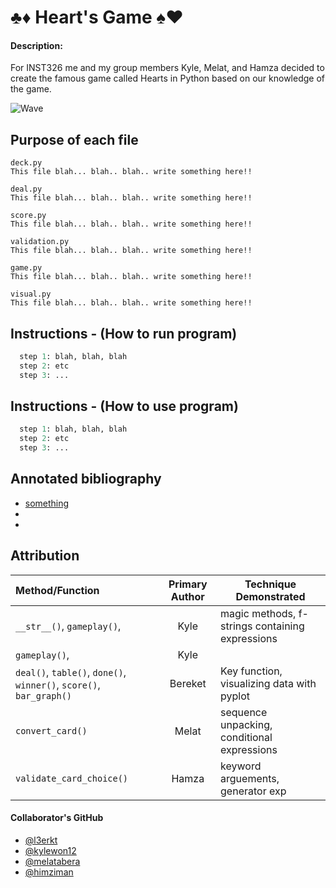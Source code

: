 # ♣️♦️ Heart's Game ♠️♥️

#### Description:
For INST326 me and my group members Kyle, Melat, and Hamza decided to create the famous game called Hearts in Python based on our knowledge of the game.

![Wave](https://media.giphy.com/media/j65N3HZsImyTeVhmSy/giphy.gif)



## Purpose of each file
```
deck.py 
This file blah... blah.. blah.. write something here!!
```


```
deal.py
This file blah... blah.. blah.. write something here!!
```

```
score.py
This file blah... blah.. blah.. write something here!!
```

```
validation.py
This file blah... blah.. blah.. write something here!!
```


```
game.py
This file blah... blah.. blah.. write something here!!
```


```
visual.py
This file blah... blah.. blah.. write something here!!
```




## Instructions - (How to run program)
```Python
  step 1: blah, blah, blah
  step 2: etc
  step 3: ...
```



## Instructions - (How to use program)
```Python
  step 1: blah, blah, blah
  step 2: etc
  step 3: ...
```



## Annotated bibliography

 - [something](google.com)
 - 
 -



## Attribution
| Method/Function | Primary Author | Technique Demonstrated |
|   :--------     |    :------:    |      ------------      |
|    `__str__()`, `gameplay()`,  |    Kyle    | magic methods, f-strings containing expressions|
|     `gameplay()`,  |    Kyle    | |
| `deal()`, `table()`, `done()`, `winner()`, `score()`, `bar_graph()` | Bereket | Key function, visualizing data with pyplot| 
|`convert_card()`|   Melat   |sequence unpacking, conditional expressions|
| `validate_card_choice()` |  Hamza   | keyword arguements, generator exp|


#### Collaborator's GitHub
- [@l3erkt](https://github.com/l3erkt)
- [@kylewon12](https://github.com/kylewon12)
- [@melatabera](https://github.com/melatabera)
- [@himziman](https://github.com/himziman)
